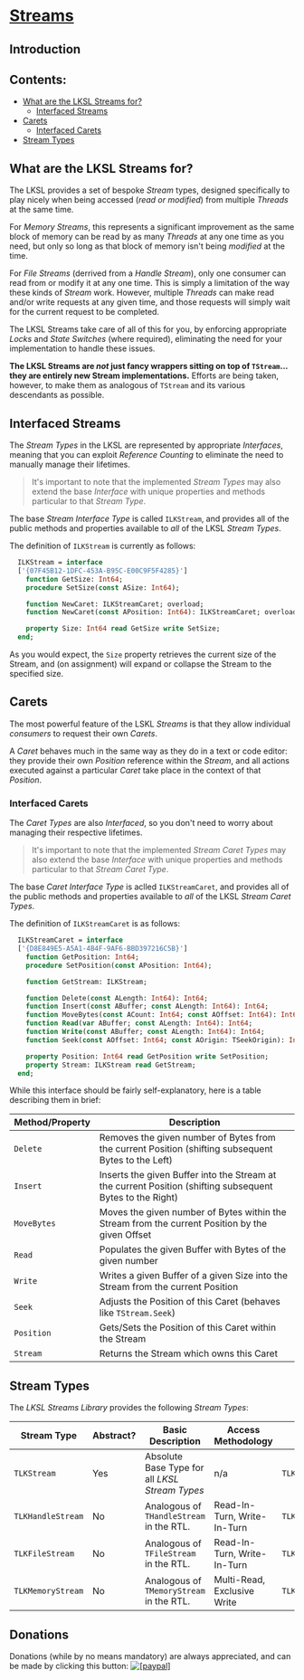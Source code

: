 <!--- This document is written in a "Markdown" language, and is best viewed on https://github.com/LaKraven/LKSL. -->
# [Streams](./0_Contents.md)
## Introduction

## Contents:
* [What are the LKSL Streams for?](#what-are-the-lksl-streams-for)
  * [Interfaced Streams](#interfaced-streams)
* [Carets](#carets)
  * [Interfaced Carets](#interfaced-carets)
* [Stream Types](#stream-types)

## What are the LKSL Streams for?
The LKSL provides a set of bespoke *Stream* types, designed specifically to play nicely when being accessed (*read or modified*) from multiple *Threads* at the same time.

For *Memory Streams*, this represents a significant improvement as the same block of memory can be read by as many *Threads* at any one time as you need, but only so long as that block of memory isn't being *modified* at the time.

For *File Streams* (derrived from a *Handle Stream*), only one consumer can read from or modify it at any one time. This is simply a limitation of the way these kinds of *Stream* work. However, multiple *Threads* can make read and/or write requests at any given time, and those requests will simply wait for the current request to be completed.

The LKSL Streams take care of all of this for you, by enforcing appropriate *Locks* and *State Switches* (where required), eliminating the need for your implementation to handle these issues.

**The LKSL Streams are *not* just fancy wrappers sitting on top of `TStream`... they are entirely new Stream implementations.**
Efforts are being taken, however, to make them as analogous of `TStream` and its various descendants as possible.

## Interfaced Streams
The *Stream Types* in the LKSL are represented by appropriate *Interfaces*, meaning that you can exploit *Reference Counting* to eliminate the need to manually manage their lifetimes.

> It's important to note that the implemented *Stream Types* may also extend the base *Interface* with unique properties and methods particular to that *Stream Type*.

The base *Stream Interface Type* is called `ILKStream`, and provides all of the public methods and properties available to *all* of the LKSL *Stream Types*.

The definition of `ILKStream` is currently as follows:

```pascal
  ILKStream = interface
  ['{07F45B12-1DFC-453A-B95C-E00C9F5F4285}']
    function GetSize: Int64;
    procedure SetSize(const ASize: Int64);

    function NewCaret: ILKStreamCaret; overload;
    function NewCaret(const APosition: Int64): ILKStreamCaret; overload;

    property Size: Int64 read GetSize write SetSize;
  end;
```

As you would expect, the `Size` property retrieves the current size of the Stream, and (on assignment) will expand or collapse the Stream to the specified size.

## Carets
The most powerful feature of the LSKL *Streams* is that they allow individual *consumers* to request their own *Carets*.

A *Caret* behaves much in the same way as they do in a text or code editor: they provide their own *Position* reference within the *Stream*, and all actions executed against a particular *Caret* take place in the context of that *Position*.

### Interfaced Carets
The *Caret Types* are also *Interfaced*, so you don't need to worry about managing their respective lifetimes.

> It's important to note that the implemented *Stream Caret Types* may also extend the base *Interface* with unique properties and methods particular to that *Stream Caret Type*.

The base *Caret Interface Type* is aclled `ILKStreamCaret`, and provides all of the public methods and properties available to *all* of the LKSL *Stream Caret Types*.

The definition of `ILKStreamCaret` is as follows:

```pascal
  ILKStreamCaret = interface
  ['{D8E849E5-A5A1-4B4F-9AF6-BBD397216C5B}']
    function GetPosition: Int64;
    procedure SetPosition(const APosition: Int64);

    function GetStream: ILKStream;

    function Delete(const ALength: Int64): Int64;
    function Insert(const ABuffer; const ALength: Int64): Int64;
    function MoveBytes(const ACount: Int64; const AOffset: Int64): Int64;
    function Read(var ABuffer; const ALength: Int64): Int64;
    function Write(const ABuffer; const ALength: Int64): Int64;
    function Seek(const AOffset: Int64; const AOrigin: TSeekOrigin): Int64;

    property Position: Int64 read GetPosition write SetPosition;
    property Stream: ILKStream read GetStream;
  end;
```

While this interface should be fairly self-explanatory, here is a table describing them in brief:

| Method/Property   | Description                                                                                               |
| ----------------- | --------------------------------------------------------------------------------------------------------- |
| `Delete`          | Removes the given number of Bytes from the current Position (shifting subsequent Bytes to the Left)       |
| `Insert`          | Inserts the given Buffer into the Stream at the current Position (shifting subsequent Bytes to the Right) |
| `MoveBytes`       | Moves the given number of Bytes within the Stream from the current Position by the given Offset           |
| `Read`            | Populates the given Buffer with Bytes of the given number                                                 |
| `Write`           | Writes a given Buffer of a given Size into the Stream from the current Position                           |
| `Seek`            | Adjusts the Position of this Caret (behaves like `TStream.Seek`)                                          |
| `Position`        | Gets/Sets the Position of this Caret within the Stream                                                    |
| `Stream`          | Returns the Stream which owns this Caret                                                                  |

## Stream Types
The *LKSL Streams Library* provides the following *Stream Types*:

| Stream Type       | Abstract? | Basic Description                               | Access Methodology          | Caret Type             |
| ----------------- | --------- | ----------------------------------------------- | --------------------------- | ---------------------- |
| `TLKStream`       | Yes       | Absolute Base Type for all *LKSL Stream Types*  | n/a                         | `TLKStreamCaret`       |
| `TLKHandleStream` | No        | Analogous of `THandleStream` in the RTL.        | Read-In-Turn, Write-In-Turn | `TLKHandleStreamCaret` |
| `TLKFileStream`   | No        | Analogous of `TFileStream` in the RTL.          | Read-In-Turn, Write-In-Turn | `TLKFileStreamCaret`   |
| `TLKMemoryStream` | No        | Analogous of `TMemoryStream` in the RTL.        | Multi-Read, Exclusive Write | `TLKMemoryStreamCaret` |

## Donations
Donations (while by no means mandatory) are always appreciated, and can be made by clicking this button: <a href="https://www.paypal.com/cgi-bin/webscr?cmd=_s-xclick&hosted_button_id=84FXYZX27EUJL"><img src="https://www.paypalobjects.com/en_US/GB/i/btn/btn_donateCC_LG.gif" alt="[paypal]" /></a>
<!--- If you're reading in a plain-text editor, please copy and paste the Hyperlink into your Browser -->
